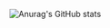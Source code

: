 ![Anurag's GitHub stats](https://github-readme-stats.vercel.app/api?username=hoangnghiep279&show_icons=true&theme=radical)


<!--
**hoangnghiep279/hoangnghiep279** is a ✨ _special_ ✨ repository because its `README.md` (this file) appears on your GitHub profile.

Here are some ideas to get you started:

- 🔭 I’m currently working on ...
- 🌱 I’m currently learning ...
- 👯 I’m looking to collaborate on ...
- 🤔 I’m looking for help with ...
- 💬 Ask me about ...
- 📫 How to reach me: ...
- 😄 Pronouns: ...
- ⚡ Fun fact: ...
-->
